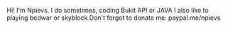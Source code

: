 Hi! I'm Npievs. I do sometimes, coding Bukit API or JAVA
I also like to playing bedwar or skyblock
Don't forgot to donate me: paypal.me/npievs
